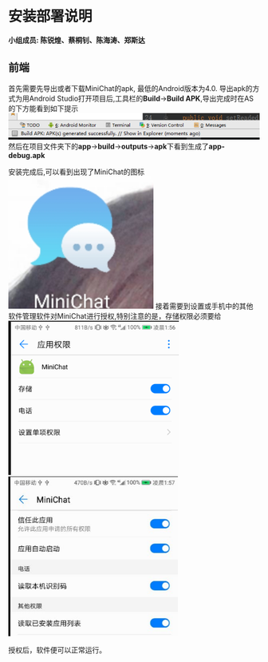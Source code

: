 # 安装部署说明
**小组成员: 陈锐煌、蔡桐钊、陈海涛、郑斯达**
## 前端
首先需要先导出或者下载MiniChat的apk, 最低的Android版本为4.0.
导出apk的方式为用Android Studio打开项目后,工具栏的**Build**->**Build APK**,导出完成时在AS的下方能看到如下提示
![](./images/build.png)
然后在项目文件夹下的**app**->**build**->**outputs**->**apk**下看到生成了**app-debug.apk**

安装完成后,可以看到出现了MiniChat的图标
![](./images/图标.png)
接着需要到设置或手机中的其他软件管理软件对MiniChat进行授权,特别注意的是，存储权限必须要给
![](./images/权限1.png)
![](./images/权限2.png)

授权后，软件便可以正常运行。